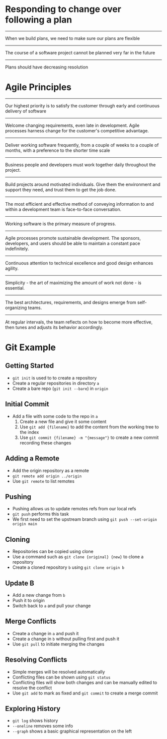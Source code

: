 Responding to change over following a plan
==========================================

---

When we build plans, we need to make sure our plans are flexible

---

The course of a software project cannot be planned very far in the future

---

Plans should have decreasing resolution

Agile Principles
================

---

Our highest priority is to satisfy the customer through early and continuous delivery of software

---

Welcome changing requirements, even late in development. Agile processes harness change for the customer's competitive advantage.

---

Deliver working software frequently, from a couple of weeks to a couple of months, with a preference to the shorter time scale

---

Business people and developers must work together daily throughout the project.

---

Build projects around motivated individuals. Give them the environment and support they need, and trust them to get the job done.

---

The most efficient and effective method of conveying information to and within a development team is face-to-face conversation.

---

Working software is the primary measure of progress.

---

Agile processes promote sustainable development. The sponsors, developers, and users should be able to maintain a constant pace indefinitely.

---

Continuous attention to technical excellence and good design enhances agility.

---

Simplicity - the art of maximizing the amount of work not done - is essential.

---

The best architectures, requirements, and designs emerge from self-organizing teams.

---

At regular intervals, the team reflects on how to become more effective, then tunes and adjusts its behavior accordingly.

Git Example
===========

Getting Started
---------------

- `git init` is used to to create a repository
- Create a regular repositories in directory `a`
- Create a bare repo (`git init --bare`) in `origin`

Initial Commit
--------------

- Add a file with some code to the repo in `a`
    1. Create a new file and give it some content
    2. Use `git add {filename}` to add the content from the working tree to the index
    3. Use `git commit {filename} -m "{message"}` to create a new commit recording these changes

Adding a Remote
---------------

- Add the origin repository as a remote
- `git remote add origin ../origin`
- Use `git remote` to list remotes

Pushing
-------

- Pushing allows us to update remotes refs from our local refs
- `git push` performs this task
- We first need to set the upstream branch using `git push --set-origin origin main`

Cloning
-------

- Repositories can be copied using clone
- Use a command such as `git clone {original} {new}` to clone a repository
- Create a cloned repository `b` using `git clone origin b`

Update B
--------

- Add a new change from `b`
- Push it to origin
- Switch back to `a` and pull your change

Merge Conflicts
---------------

- Create a change in `a` and push it
- Create a change in `b` without pulling first and push it
- Use `git pull` to initiate merging the changes

Resolving Conflicts
-------------------

- Simple merges will be resolved automatically
- Conflicting files can be shown using `git status`
- Conflicting files will show both changes and can be manually edited to resolve the conflict
- Use `git add` to mark as fixed and `git commit` to create a merge commit

Exploring History
-----------------

- `git log` shows history
- `--oneline` removes some info
- `--graph` shows a basic graphical representation on the left
